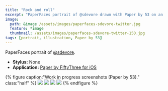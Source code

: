 ```yaml
---
title: "Rock and roll"
excerpt: "PaperFaces portrait of @sdevore drawn with Paper by 53 on an iPad."
image: 
  path: &image /assets/images/paperfaces-sdevore-twitter.jpg 
  feature: *image
  thumbnail: /assets/images/paperfaces-sdevore-twitter-150.jpg
tags: [portrait, illustration, Paper by 53]
---
```


PaperFaces portrait of [@sdevore](https://twitter.com/sdevore).

* **Stylus:** None
* **Application:** [Paper by FiftyThree for iOS](http://www.fiftythree.com/paper)

{% figure caption:"Work in progress screenshots (Paper by 53)." class:"half" %}
[![](/assets/images/paperfaces-sdevore-process-1-600.jpg)](/assets/images/paperfaces-sdevore-process-1-lg.jpg)
[![](/assets/images/paperfaces-sdevore-process-2-600.jpg)](/assets/images/paperfaces-sdevore-process-2-lg.jpg)
[![](/assets/images/paperfaces-sdevore-process-3-600.jpg)](/assets/images/paperfaces-sdevore-process-3-lg.jpg)
[![](/assets/images/paperfaces-sdevore-process-4-600.jpg)](/assets/images/paperfaces-sdevore-process-4-lg.jpg)
{% endfigure %}
